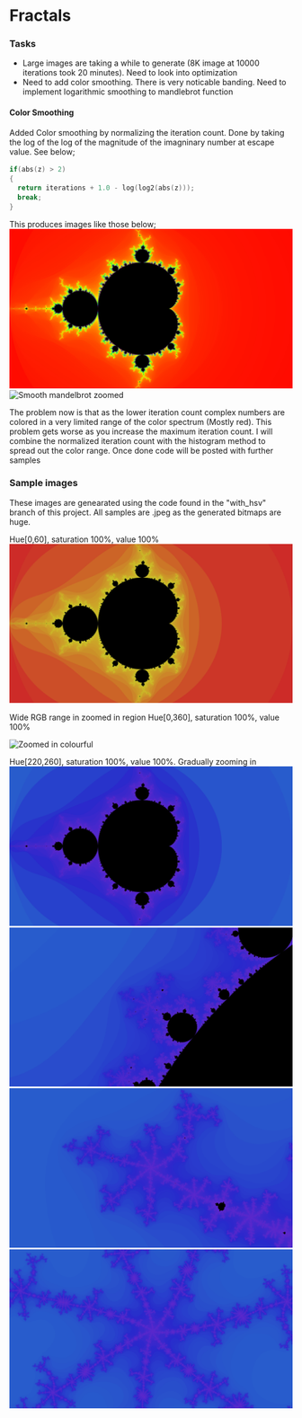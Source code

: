 # Fractals

### Tasks

* Large images are taking a while to generate (8K image at 10000 iterations took 20 minutes). Need to look into optimization
* Need to add color smoothing. There is very noticable banding. Need to implement logarithmic smoothing to mandlebrot function

#### Color Smoothing

Added Color smoothing by normalizing the iteration count. Done by taking the log of the log of the magnitude of the imagninary number at escape value. See below;

```cpp
if(abs(z) > 2)
{
  return iterations + 1.0 - log(log2(abs(z)));
  break;
}
```

This produces images like those below;
![Smooth mandelbrot](https://github.com/OzyOzk/fractals/blob/with_hsv/fractals/Samples/smooth1j.jpg)
![Smooth mandelbrot zoomed](https://github.com/OzyOzk/fractals/blob/with_hsv/fractals/Samples/smooth2j.jpg)

The problem now is that as the lower iteration count complex numbers are colored in a very limited range of the color spectrum (Mostly red). This problem gets worse as you increase the maximum iteration count. I will combine the normalized iteration count with the histogram method to spread out the color range. Once done code will be posted with further samples

### Sample images
These images are genearated using the code found in the "with_hsv" branch of this project. All samples are .jpeg as the generated bitmaps are huge.



Hue[0,60], saturation 100%, value 100%
![Large 8K image using limited hue region](https://github.com/OzyOzk/fractals/blob/with_hsv/fractals/Samples/main.jpg)

Wide RGB range in zoomed in region Hue[0,360], saturation 100%, value 100%

![Zoomed in colourful](https://github.com/OzyOzk/fractals/blob/with_hsv/fractals/Samples/Test10j.jpg)

Hue[220,260], saturation 100%, value 100%. Gradually zooming in
![Large 8K image using limited hue region](https://github.com/OzyOzk/fractals/blob/with_hsv/fractals/Samples/Test4j.jpg)
![Large 8K image using limited hue region](https://github.com/OzyOzk/fractals/blob/with_hsv/fractals/Samples/Test5j.jpg)
![Large 8K image using limited hue region](https://github.com/OzyOzk/fractals/blob/with_hsv/fractals/Samples/Test6j.jpg)
![Large 8K image using limited hue region](https://github.com/OzyOzk/fractals/blob/with_hsv/fractals/Samples/Test7j.jpg)


